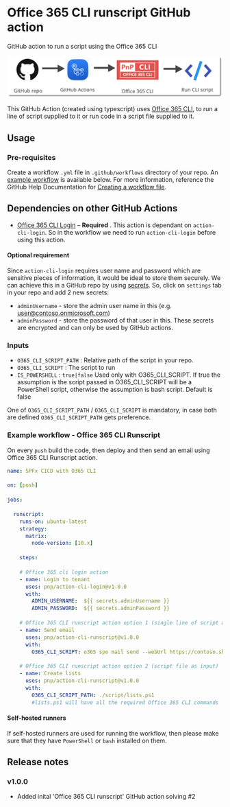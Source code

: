 # Office 365 CLI runscript GitHub action
GitHub action to run a script using the Office 365 CLI

![Office 365 CLI Runscript](./images/cli-runscript.png)

This GitHub Action (created using typescript) uses [Office 365 CLI](https://pnp.github.io/office365-cli/), to run a line of script supplied to it or run code in a script file supplied to it.

## Usage
### Pre-requisites
Create a workflow `.yml` file in `.github/workflows` directory of your repo. An [example workflow](#example-workflow---office-365-cli-runscript) is available below. For more information, reference the GitHub Help Documentation for [Creating a workflow file](https://help.github.com/en/articles/configuring-a-workflow#creating-a-workflow-file).

## Dependencies on other GitHub Actions

- [Office 365 CLI Login](https://github.com/pnp/action-cli-login) – **Required** . This action is dependant on `action-cli-login`. So in the workflow we need to run  `action-cli-login` before using this action.

#### Optional requirement
Since `action-cli-login` requires user name and password which are sensitive pieces of information, it would be ideal to store them securely. We can achieve this in a GitHub repo by using [secrets](https://help.github.com/en/actions/automating-your-workflow-with-github-actions/creating-and-using-encrypted-secrets). So, click on `settings` tab in your repo and add 2 new secrets:
- `adminUsername` - store the admin user name in this (e.g. user@contoso.onmicrosoft.com)
- `adminPassword` - store the password of that user in this.
These secrets are encrypted and can only be used by GitHub actions.

### Inputs
- `O365_CLI_SCRIPT_PATH` : Relative path of the script in your repo.
- `O365_CLI_SCRIPT` : The script to run
- `IS_POWERSHELL` : `true|false` Used only with O365_CLI_SCRIPT. If true the assumption is the script passed in O365_CLI_SCRIPT will be a PowerShell script, otherwise the assumption is bash script. Default is false

One of `O365_CLI_SCRIPT_PATH` / `O365_CLI_SCRIPT` is mandatory, in case both are defined `O365_CLI_SCRIPT_PATH` gets preference.

### Example workflow - Office 365 CLI Runscript
On every `push` build the code, then deploy and then send an email using Office 365 CLI Runscript action.

```yaml
name: SPFx CICD with O365 CLI

on: [push]

jobs:
  
  runscript:
    runs-on: ubuntu-latest
    strategy:
      matrix:
        node-version: [10.x]
    
    steps:
    
    # Office 365 cli login action
    - name: Login to tenant
      uses: pnp/action-cli-login@v1.0.0
      with:
        ADMIN_USERNAME:  ${{ secrets.adminUsername }}
        ADMIN_PASSWORD:  ${{ secrets.adminPassword }}
    
    # Office 365 CLI runscript action option 1 (single line of script as input)
    - name: Send email
      uses: pnp/action-cli-runscript@v1.0.0
      with:
        O365_CLI_SCRIPT: o365 spo mail send --webUrl https://contoso.sharepoint.com/sites/teamsite --to 'user@contoso.onmicrosoft.com' --subject 'Deployment done' --body '<h2>Office 365 CLI</h2> <p>The deployment is complete.</p> <br/> Email sent via Office 365 CLI GitHub Action.'
    
    # Office 365 CLI runscript action option 2 (script file as input)
    - name: Create lists
      uses: pnp/action-cli-runscript@v1.0.0
      with:
        O365_CLI_SCRIPT_PATH: ./script/lists.ps1 
        #lists.ps1 will have all the required Office 365 CLI commands
```

#### Self-hosted runners
If self-hosted runners are used for running the workflow, then please make sure that they have `PowerShell` or `bash` installed on them. 

## Release notes

### v1.0.0
- Added inital 'Office 365 CLI runscript' GitHub action solving #2
